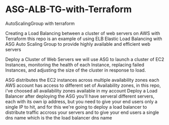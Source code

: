 # ASG-ALB-TG-with-Terraform
AutoScalingGroup with terraform

Creating a Load Balancing between a cluster of web servers on AWS with Terraform
this repo is an example of using ELB Elastic Load Balancing with ASG Auto Scaling Group to provide highly available and efficient web servers

Deploy a Cluster of Web Servers
we will use ASG to launch a cluster of EC2 Instances, monitoring the health of each Instance, replacing failed Instances, and adjusting the size of the cluster in response to load.

ASG distributes the EC2 instances across multiple availability zones
each AWS account has access to different set of Availability zones, in this repo, i've choosed all availability zones available in my account
Deploy a Load Balancer
after deploying the ASG you'll have serveral different servers, each with its own ip address, but you need to give your end users only a single IP to hit, and for this we're going to deploy a load balancer to distribute traffic accross your servers and to give your end users a single dns name which is the the load balancer dns name
